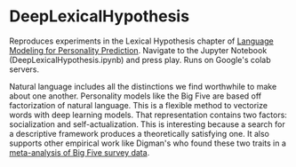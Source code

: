 # DeepLexicalHypothesis

Reproduces experiments in the Lexical Hypothesis chapter of [Language Modeling for Personality Prediction](https://open.bu.edu/handle/2144/41942). Navigate to the Jupyter Notebook (DeepLexicalHypothesis.ipynb) and press play. Runs on Google's colab servers.

Natural language includes all the distinctions we find worthwhile to make about one another. Personality models like the Big Five are based off factorization of natural language. This is a flexible method to vectorize words with deep learning models. That representation contains two factors: socialization and self-actualization. This is interesting because a search for a descriptive framework produces a theoretically satisfying one. It also supports other empirical work like Digman's who found these two traits in a [meta-analysis of Big Five survey data](https://psycnet.apa.org/buy/1997-42257-010).
